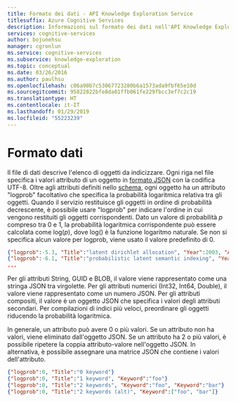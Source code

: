 ```yaml
---
title: Formato dei dati - API Knowledge Exploration Service
titlesuffix: Azure Cognitive Services
description: Informazioni sul formato dei dati nell'API Knowledge Exploration Service (KES).
services: cognitive-services
author: bojunehsu
manager: cgronlun
ms.service: cognitive-services
ms.subservice: knowledge-exploration
ms.topic: conceptual
ms.date: 03/26/2016
ms.author: paulhsu
ms.openlocfilehash: c06a90b7c53067723280b6a1573ada9fbf65e10d
ms.sourcegitcommit: 95822822bfe8da01ffb061fe229fbcc3ef7c2c19
ms.translationtype: HT
ms.contentlocale: it-IT
ms.lasthandoff: 01/29/2019
ms.locfileid: "55223239"
---
```

# <a name="data-format"></a>Formato dati

Il file di dati descrive l'elenco di oggetti da indicizzare.
Ogni riga nel file specifica i valori attributo di un oggetto in [formato JSON](http://json.org/) con la codifica UTF-8.
Oltre agli attributi definiti nello [schema](SchemaFormat.md), ogni oggetto ha un attributo "logprob" facoltativo che specifica la probabilità logaritmica relativa tra gli oggetti.
Quando il servizio restituisce gli oggetti in ordine di probabilità decrescente, è possibile usare "logprob" per indicare l'ordine in cui vengono restituiti gli oggetti corrispondenti.
Dato un valore di probabilità *p* compreso tra 0 e 1, la probabilità logaritmica corrispondente può essere calcolata come log(*p*), dove log() è la funzione logaritmo naturale.
Se non si specifica alcun valore per logprob, viene usato il valore predefinito di 0.

```json
{"logprob":-5.3, "Title":"latent dirichlet allocation", "Year":2003, "Author":{"Name":"david m blei", "Affiliation":"uc berkeley"}, "Author":{"Name":"andrew y ng", "Affiliation":"stanford"}, "Author":{"Name":"michael i jordan", "Affiliation":"uc berkeley"}}
{"logprob":-6.1, "Title":"probabilistic latent semantic indexing", "Year":1999, "Author":{"Name":"thomas hofmann", "Affiliation":"uc berkeley"}}
...
```

Per gli attributi String, GUID e BLOB, il valore viene rappresentato come una stringa JSON tra virgolette.  Per gli attributi numerici (Int32, Int64, Double), il valore viene rappresentato come un numero JSON.  Per gli attributi compositi, il valore è un oggetto JSON che specifica i valori degli attributi secondari.  Per compilazioni di indici più veloci, preordinare gli oggetti riducendo la probabilità logaritmica.

In generale, un attributo può avere 0 o più valori.  Se un attributo non ha valori, viene eliminato dall'oggetto JSON.  Se un attributo ha 2 o più valori, è possibile ripetere la coppia attributo-valore nell'oggetto JSON.  In alternativa, è possibile assegnare una matrice JSON che contiene i valori dell'attributo.

```json
{"logprob":0, "Title":"0 keyword"}
{"logprob":0, "Title":"1 keyword", "Keyword":"foo"}
{"logprob":0, "Title":"2 keywords", "Keyword":"foo", "Keyword":"bar"}
{"logprob":0, "Title":"2 keywords (alt)", "Keyword":["foo", "bar"]}
```
